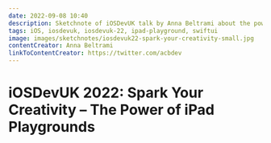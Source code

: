 ```yaml
---
date: 2022-09-08 10:40
description: Sketchnote of iOSDevUK talk by Anna Beltrami about the power of iPad playgrounds
tags: iOS, iosdevuk, iosdevuk-22, ipad-playground, swiftui
image: images/sketchnotes/iosdevuk22-spark-your-creativity-small.jpg
contentCreator: Anna Beltrami
linkToContentCreator: https://twitter.com/acbdev
---
```


# iOSDevUK 2022: Spark Your Creativity – The Power of iPad Playgrounds
